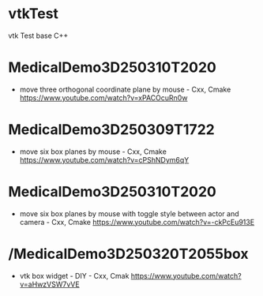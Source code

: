 # vtkTest
 vtk Test base C++
# MedicalDemo3D250310T2020 
- move three orthogonal coordinate plane by mouse - Cxx, Cmake
https://www.youtube.com/watch?v=xPACOcuRn0w
# MedicalDemo3D250309T1722 
- move six box planes by mouse  - Cxx, Cmake
https://www.youtube.com/watch?v=cPShNDym6qY
# MedicalDemo3D250310T2020 
- move six box planes by mouse with toggle style between actor and camera   - Cxx, Cmake
https://www.youtube.com/watch?v=-ckPcEu913E
# /MedicalDemo3D250320T2055box 
- vtk box widget - DIY   - Cxx, Cmak
https://www.youtube.com/watch?v=aHwzVSW7vVE
